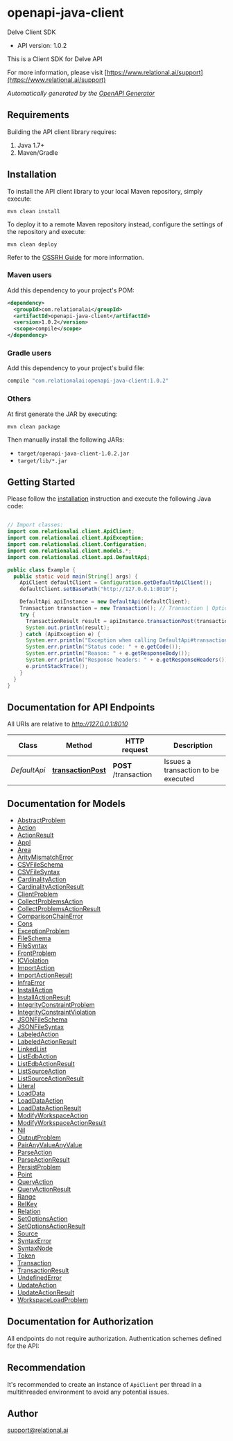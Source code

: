 # openapi-java-client

Delve Client SDK
- API version: 1.0.2

This is a Client SDK for Delve API

  For more information, please visit [https://www.relational.ai/support](https://www.relational.ai/support)

*Automatically generated by the [OpenAPI Generator](https://openapi-generator.tech)*


## Requirements

Building the API client library requires:
1. Java 1.7+
2. Maven/Gradle

## Installation

To install the API client library to your local Maven repository, simply execute:

```shell
mvn clean install
```

To deploy it to a remote Maven repository instead, configure the settings of the repository and execute:

```shell
mvn clean deploy
```

Refer to the [OSSRH Guide](http://central.sonatype.org/pages/ossrh-guide.html) for more information.

### Maven users

Add this dependency to your project's POM:

```xml
<dependency>
  <groupId>com.relationalai</groupId>
  <artifactId>openapi-java-client</artifactId>
  <version>1.0.2</version>
  <scope>compile</scope>
</dependency>
```

### Gradle users

Add this dependency to your project's build file:

```groovy
compile "com.relationalai:openapi-java-client:1.0.2"
```

### Others

At first generate the JAR by executing:

```shell
mvn clean package
```

Then manually install the following JARs:

* `target/openapi-java-client-1.0.2.jar`
* `target/lib/*.jar`

## Getting Started

Please follow the [installation](#installation) instruction and execute the following Java code:

```java

// Import classes:
import com.relationalai.client.ApiClient;
import com.relationalai.client.ApiException;
import com.relationalai.client.Configuration;
import com.relationalai.client.models.*;
import com.relationalai.client.api.DefaultApi;

public class Example {
  public static void main(String[] args) {
    ApiClient defaultClient = Configuration.getDefaultApiClient();
    defaultClient.setBasePath("http://127.0.0.1:8010");

    DefaultApi apiInstance = new DefaultApi(defaultClient);
    Transaction transaction = new Transaction(); // Transaction | Optional description in *Markdown*
    try {
      TransactionResult result = apiInstance.transactionPost(transaction);
      System.out.println(result);
    } catch (ApiException e) {
      System.err.println("Exception when calling DefaultApi#transactionPost");
      System.err.println("Status code: " + e.getCode());
      System.err.println("Reason: " + e.getResponseBody());
      System.err.println("Response headers: " + e.getResponseHeaders());
      e.printStackTrace();
    }
  }
}

```

## Documentation for API Endpoints

All URIs are relative to *http://127.0.0.1:8010*

Class | Method | HTTP request | Description
------------ | ------------- | ------------- | -------------
*DefaultApi* | [**transactionPost**](docs/DefaultApi.md#transactionPost) | **POST** /transaction | Issues a transaction to be executed


## Documentation for Models

 - [AbstractProblem](docs/AbstractProblem.md)
 - [Action](docs/Action.md)
 - [ActionResult](docs/ActionResult.md)
 - [Appl](docs/Appl.md)
 - [Area](docs/Area.md)
 - [ArityMismatchError](docs/ArityMismatchError.md)
 - [CSVFileSchema](docs/CSVFileSchema.md)
 - [CSVFileSyntax](docs/CSVFileSyntax.md)
 - [CardinalityAction](docs/CardinalityAction.md)
 - [CardinalityActionResult](docs/CardinalityActionResult.md)
 - [ClientProblem](docs/ClientProblem.md)
 - [CollectProblemsAction](docs/CollectProblemsAction.md)
 - [CollectProblemsActionResult](docs/CollectProblemsActionResult.md)
 - [ComparisonChainError](docs/ComparisonChainError.md)
 - [Cons](docs/Cons.md)
 - [ExceptionProblem](docs/ExceptionProblem.md)
 - [FileSchema](docs/FileSchema.md)
 - [FileSyntax](docs/FileSyntax.md)
 - [FrontProblem](docs/FrontProblem.md)
 - [ICViolation](docs/ICViolation.md)
 - [ImportAction](docs/ImportAction.md)
 - [ImportActionResult](docs/ImportActionResult.md)
 - [InfraError](docs/InfraError.md)
 - [InstallAction](docs/InstallAction.md)
 - [InstallActionResult](docs/InstallActionResult.md)
 - [IntegrityConstraintProblem](docs/IntegrityConstraintProblem.md)
 - [IntegrityConstraintViolation](docs/IntegrityConstraintViolation.md)
 - [JSONFileSchema](docs/JSONFileSchema.md)
 - [JSONFileSyntax](docs/JSONFileSyntax.md)
 - [LabeledAction](docs/LabeledAction.md)
 - [LabeledActionResult](docs/LabeledActionResult.md)
 - [LinkedList](docs/LinkedList.md)
 - [ListEdbAction](docs/ListEdbAction.md)
 - [ListEdbActionResult](docs/ListEdbActionResult.md)
 - [ListSourceAction](docs/ListSourceAction.md)
 - [ListSourceActionResult](docs/ListSourceActionResult.md)
 - [Literal](docs/Literal.md)
 - [LoadData](docs/LoadData.md)
 - [LoadDataAction](docs/LoadDataAction.md)
 - [LoadDataActionResult](docs/LoadDataActionResult.md)
 - [ModifyWorkspaceAction](docs/ModifyWorkspaceAction.md)
 - [ModifyWorkspaceActionResult](docs/ModifyWorkspaceActionResult.md)
 - [Nil](docs/Nil.md)
 - [OutputProblem](docs/OutputProblem.md)
 - [PairAnyValueAnyValue](docs/PairAnyValueAnyValue.md)
 - [ParseAction](docs/ParseAction.md)
 - [ParseActionResult](docs/ParseActionResult.md)
 - [PersistProblem](docs/PersistProblem.md)
 - [Point](docs/Point.md)
 - [QueryAction](docs/QueryAction.md)
 - [QueryActionResult](docs/QueryActionResult.md)
 - [Range](docs/Range.md)
 - [RelKey](docs/RelKey.md)
 - [Relation](docs/Relation.md)
 - [SetOptionsAction](docs/SetOptionsAction.md)
 - [SetOptionsActionResult](docs/SetOptionsActionResult.md)
 - [Source](docs/Source.md)
 - [SyntaxError](docs/SyntaxError.md)
 - [SyntaxNode](docs/SyntaxNode.md)
 - [Token](docs/Token.md)
 - [Transaction](docs/Transaction.md)
 - [TransactionResult](docs/TransactionResult.md)
 - [UndefinedError](docs/UndefinedError.md)
 - [UpdateAction](docs/UpdateAction.md)
 - [UpdateActionResult](docs/UpdateActionResult.md)
 - [WorkspaceLoadProblem](docs/WorkspaceLoadProblem.md)


## Documentation for Authorization

All endpoints do not require authorization.
Authentication schemes defined for the API:

## Recommendation

It's recommended to create an instance of `ApiClient` per thread in a multithreaded environment to avoid any potential issues.

## Author

support@relational.ai

